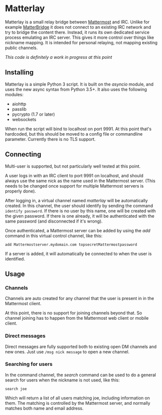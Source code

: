 # Matterlay

Matterlay is a small relay bridge between [Mattermost](https://Mattermost.com) and
IRC. Unlike for example [MatterBridge](https://github.com/42wim/matterbridge) it
does not connect to an existing IRC network and try to bridge the content there.
Instead, it runs its own dedicated service process emulating an IRC server. This
gives it more control over things like nickname mapping. It is intended for personal
relaying, not mapping existing public channels.

*This code is definitely a work in progress at this point*


## Installing

Matterlay is a simple Python 3 script. It is built on the *asyncio* module, and uses
the new async syntax from Python 3.5+. It also uses the following modules:

* aiohttp
* passlib
* pycrypto (1.7 or later)
* websockets

When run the script will bind to localhost on port 9991. At this point that's hardcoded,
but this should be moved to a config file or commandline parameter. Currently there
is no TLS support.


## Connecting

Multi-user is supported, but not particularly well tested at this point.

A user logs in with an IRC client to port 9991 on localhost, and should always use
the same nick as the name used in the Mattermost server. (This needs to be changed
once support for multiple Mattermost servers is properly done).

After logging in, a virtual channel named *matterlay* will be automatically created.
In this channel, the user should identify by sending the command `identify password`.
If there is no user by this name, one will be created with the given password. If there
is one already, it will be authenticated with the same password (and disconnected if
it's wrong).

Once authenticated, a Mattermost server can be added by using the *add* command in
this virtual control channel, like this:

```
add Mattermostserver.mydomain.com topsecretMattermostpassword
```

If a server is added, it will automatically be connected to when the user is identified.

## Usage

### Channels

Channels are auto created for any channel that the user is present in in the Mattermost
client.

At this point, there is no support for joining channels beyond that. So channel joining
has to happen from the Mattermost web client or mobile client.

### Direct messages

Direct messages are fully supported both to existing open DM channels and new ones. Just
use `/msg nick message` to open a new channel.

### Searching for users

In the command channel, the *search* command can be used to do a general search for users
when the nickname is not used, like this:

```
search joe
```

Which will return a list of all users matching joe, including information on them. The
matching is controlled by the Mattermost server, and normally matches both name and
email address.
